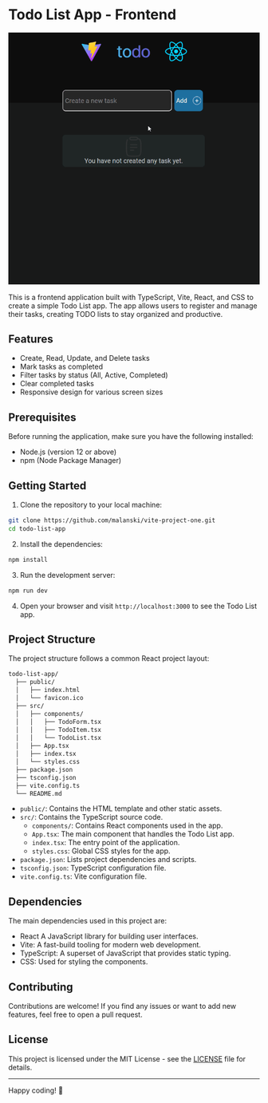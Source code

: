 # Todo List App - Frontend

<!--- ![Todo List App Screenshot](/public/screenshot.png) -->
 
![Todo List App Screenshot Gif](/sample.gif)

This is a frontend application built with TypeScript, Vite, React, and CSS to create a simple Todo List app. The app allows users to register and manage their tasks, creating TODO lists to stay organized and productive.

## Features

- Create, Read, Update, and Delete tasks
- Mark tasks as completed
- Filter tasks by status (All, Active, Completed)
- Clear completed tasks
- Responsive design for various screen sizes

## Prerequisites

Before running the application, make sure you have the following installed:

- Node.js (version 12 or above)
- npm (Node Package Manager)

## Getting Started

1. Clone the repository to your local machine:

```bash
git clone https://github.com/malanski/vite-project-one.git
cd todo-list-app
```

2. Install the dependencies:

```bash
npm install
```

3. Run the development server:

```bash
npm run dev
```

4. Open your browser and visit `http://localhost:3000` to see the Todo List app.

## Project Structure

The project structure follows a common React project layout:

```
todo-list-app/
  ├── public/
  │   ├── index.html
  │   └── favicon.ico
  ├── src/
  │   ├── components/
  │   │   ├── TodoForm.tsx
  │   │   ├── TodoItem.tsx
  │   │   └── TodoList.tsx
  │   ├── App.tsx
  │   ├── index.tsx
  │   └── styles.css
  ├── package.json
  ├── tsconfig.json
  ├── vite.config.ts
  └── README.md
```

- `public/`: Contains the HTML template and other static assets.
- `src/`: Contains the TypeScript source code.
  - `components/`: Contains React components used in the app.
  - `App.tsx`: The main component that handles the Todo List app.
  - `index.tsx`: The entry point of the application.
  - `styles.css`: Global CSS styles for the app.
- `package.json`: Lists project dependencies and scripts.
- `tsconfig.json`: TypeScript configuration file.
- `vite.config.ts`: Vite configuration file.

## Dependencies

The main dependencies used in this project are:

- React A JavaScript library for building user interfaces.
- Vite: A fast-build tooling for modern web development.
- TypeScript: A superset of JavaScript that provides static typing.
- CSS: Used for styling the components.

## Contributing

Contributions are welcome! If you find any issues or want to add new features, feel free to open a pull request.

## License

This project is licensed under the MIT License - see the [LICENSE](LICENSE) file for details.

---
Happy coding! :rocket:
